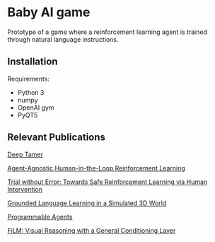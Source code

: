 # Baby AI game

Prototype of a game where a reinforcement learning agent is trained through natural language instructions.

Installation
------------

Requirements:
- Python 3
- numpy
- OpenAI gym
- PyQT5

Relevant Publications
---------------------

[Deep Tamer](https://arxiv.org/abs/1709.10163)

[Agent-Agnostic Human-in-the-Loop Reinforcement Learning](https://arxiv.org/abs/1701.04079)

[Trial without Error: Towards Safe Reinforcement Learning via Human Intervention](https://arxiv.org/abs/1707.05173)

[Grounded Language Learning in a Simulated 3D World](https://arxiv.org/abs/1706.06551)

[Programmable Agents](https://arxiv.org/abs/1706.06383)

[FiLM: Visual Reasoning with a General Conditioning Layer](https://sites.google.com/view/deep-rl-bootcamp/lectures)
